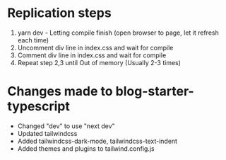 # Replication steps
1. yarn dev - Letting compile finish (open browser to page, let it refresh each time)
2. Uncomment div line in index.css and wait for compile
3. Comment div line in index.css and wait for compile
4. Repeat step 2,3 until Out of memory (Usually 2-3 times)

# Changes made to blog-starter-typescript
- Changed "dev" to use "next dev"
- Updated tailwindcss 
- Added tailwindcss-dark-mode, tailwindcss-text-indent
- Added themes and plugins to tailwind.config.js 
